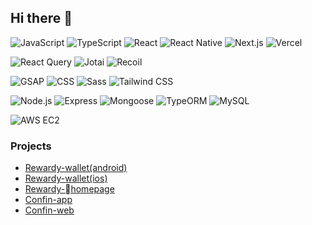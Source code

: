 ## Hi there 👋

![JavaScript](https://img.shields.io/badge/-JavaScript-F7DF1E?style=flat&logo=javascript&logoColor=black)
![TypeScript](https://img.shields.io/badge/-TypeScript-3178C6?style=flat&logo=typescript&logoColor=white)
![React](https://img.shields.io/badge/-React-61DAFB?style=flat&logo=react&logoColor=black)
![React Native](https://img.shields.io/badge/-React%20Native-61DAFB?style=flat&logo=react&logoColor=black)
![Next.js](https://img.shields.io/badge/-Next.js-000000?style=flat&logo=nextdotjs&logoColor=white)
![Vercel](https://img.shields.io/badge/-Vercel-000000?style=flat&logo=vercel&logoColor=white)

![React Query](https://img.shields.io/badge/-React%20Query-FF4154?style=flat&logo=react-query&logoColor=white)
![Jotai](https://img.shields.io/badge/-Jotai-FF8A00?style=flat&logo=Jotai&logoColor=white)
![Recoil](https://img.shields.io/badge/-Recoil-3578E5?style=flat&logo=Recoil&logoColor=white)

![GSAP](https://img.shields.io/badge/-GSAP-88CE02?style=flat&logo=greensock&logoColor=white)
![CSS](https://img.shields.io/badge/-CSS-1572B6?style=flat&logo=css3&logoColor=white)
![Sass](https://img.shields.io/badge/-Sass-CC6699?style=flat&logo=sass&logoColor=white)
![Tailwind CSS](https://img.shields.io/badge/-Tailwind%20CSS-06B6D4?style=flat&logo=tailwind-css&logoColor=white)

![Node.js](https://img.shields.io/badge/-Node.js-339933?style=flat&logo=node.js&logoColor=white)
![Express](https://img.shields.io/badge/-Express-000000?style=flat&logo=express&logoColor=white)
![Mongoose](https://img.shields.io/badge/-Mongoose-880000?style=flat&logo=mongoose&logoColor=white)
![TypeORM](https://img.shields.io/badge/-TypeORM-262627?style=flat&logo=typeorm&logoColor=white)
![MySQL](https://img.shields.io/badge/-MySQL-4479A1?style=flat&logo=mysql&logoColor=white)

![AWS EC2](https://img.shields.io/badge/-AWS%20EC2-FF9900?style=flat&logo=amazonaws&logoColor=white)

### Projects
- [Rewardy-wallet(android)](https://play.google.com/store/apps/details?id=com.chainwith.rewardy&hl=ko)
- [Rewardy-wallet(ios)](https://apps.apple.com/kr/app/%EB%A6%AC%EC%9B%8C%EB%94%94-%EC%9B%94%EB%A0%9B-rewardy-wallet-%EB%8F%88%EC%9D%B4%EB%90%98%EB%8A%94-%EC%A7%80%EA%B0%91/id6572285114)
- [Rewardy-homepage](https://www.rewardywallet.com/)
- [Confin-app](https://apps.apple.com/kr/app/%EC%BD%98%ED%95%80/id1596242785)
- [Confin-web](https://confin.live/)




<!--
**habasa/habasa** is a ✨ _special_ ✨ repository because its `README.md` (this file) appears on your GitHub profile.

Here are some ideas to get you started:

- 🔭 I’m currently working on ...
- 🌱 I’m currently learning ...
- 👯 I’m looking to collaborate on ...
- 🤔 I’m looking for help with ...
- 💬 Ask me about ...
- 📫 How to reach me: ...
- 😄 Pronouns: ...
- ⚡ Fun fact: ...
-->
